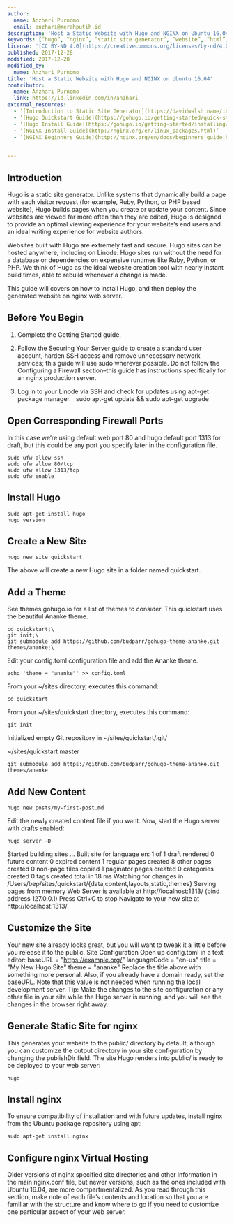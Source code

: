 ```yaml
---
author:
  name: Anzhari Purnomo
  email: anzhari@merahputih.id
description: 'Host a Static Website with Hugo and NGINX on Ubuntu 16.04.'
keywords: [“hugo”, “nginx”, “static site generator“, “website”, “html”, “go”]
license: '[CC BY-ND 4.0](https://creativecommons.org/licenses/by-nd/4.0)'
published: 2017-12-28
modified: 2017-12-28
modified_by:
  name: Anzhari Purnomo
title: 'Host a Static Website with Hugo and NGINX on Ubuntu 16.04'
contributor:
  name: Anzhari Purnomo
  link: https://id.linkedin.com/in/anzhari
external_resources:
  - ‘[Introduction to Static Site Generator](https://davidwalsh.name/introduction-static-site-generators)’
  - ‘[Hugo Quickstart Guide](https://gohugo.io/getting-started/quick-start/)’
  - ‘[Hugo Install Guide](https://gohugo.io/getting-started/installing/)’
  - ‘[NGINX Install Guide](http://nginx.org/en/linux_packages.html)’
  - ‘[NGINX Beginners Guide](http://nginx.org/en/docs/beginners_guide.html)’


---
```


## Introduction

Hugo is a static site generator. Unlike systems that dynamically build a page with each visitor request (for example, Ruby, Python, or PHP based website), Hugo builds pages when you create or update your content. Since websites are viewed far more often than they are edited, Hugo is designed to provide an optimal viewing experience for your website’s end users and an ideal writing experience for website authors.

Websites built with Hugo are extremely fast and secure. Hugo sites can be hosted anywhere, including on Linode. Hugo sites run without the need for a database or dependencies on expensive runtimes like Ruby, Python, or PHP.
We think of Hugo as the ideal website creation tool with nearly instant build times, able to rebuild whenever a change is made.

This guide will covers on how to install Hugo, and then deploy the generated website on nginx web server.

## Before You Begin

1.  Complete the Getting Started guide.

2.  Follow the Securing Your Server guide to create a standard user account, harden SSH access and remove unnecessary network services; this guide will use sudo wherever possible.  Do not follow the Configuring a Firewall section–this guide has instructions specifically for an nginx production server.

3.  Log in to your Linode via SSH and check for updates using apt-get package manager.      sudo apt-get update && sudo apt-get upgrade

## Open Corresponding Firewall Ports
In this case we’re using default web port 80 and hugo default port 1313 for draft, but this could be any port you specify later in the configuration file.

    sudo ufw allow ssh
    sudo ufw allow 80/tcp
    sudo ufw allow 1313/tcp
    sudo ufw enable

## Install Hugo

    sudo apt-get install hugo
    hugo version


## Create a New Site

    hugo new site quickstart
The above will create a new Hugo site in a folder named quickstart.

## Add a Theme
See themes.gohugo.io for a list of themes to consider. This quickstart uses the beautiful Ananke theme.

    cd quickstart;\
    git init;\
    git submodule add https://github.com/budparr/gohugo-theme-ananke.git themes/ananke;\

Edit your config.toml configuration file and add the Ananke theme.

    echo 'theme = "ananke"' >> config.toml

From your ~/sites directory, executes this command:

    cd quickstart                                                                                     

From your ~/sites/quickstart directory, executes this command:

    git init                                                                                          

Initialized empty Git repository in ~/sites/quickstart/.git/

~/sites/quickstart  master

    git submodule add https://github.com/budparr/gohugo-theme-ananke.git themes/ananke


## Add New Content
    hugo new posts/my-first-post.md

Edit the newly created content file if you want. Now, start the Hugo server with drafts enabled:

    hugo server -D

Started building sites ...
Built site for language en:
1 of 1 draft rendered
0 future content
0 expired content
1 regular pages created
8 other pages created
0 non-page files copied
1 paginator pages created
0 categories created
0 tags created
total in 18 ms
Watching for changes in /Users/bep/sites/quickstart/{data,content,layouts,static,themes}
Serving pages from memory
Web Server is available at http://localhost:1313/ (bind address 127.0.0.1)
Press Ctrl+C to stop
Navigate to your new site at http://localhost:1313/.

## Customize the Site
Your new site already looks great, but you will want to tweak it a little before you release it to the public.
Site Configuration
Open up config.toml in a text editor:
baseURL = "https://example.org/"
languageCode = "en-us"
title = "My New Hugo Site"
theme = "ananke"
Replace the title above with something more personal. Also, if you already have a domain ready, set the baseURL. Note that this value is not needed when running the local development server.
Tip: Make the changes to the site configuration or any other file in your site while the Hugo server is running, and you will see the changes in the browser right away.

## Generate Static Site for nginx

This generates your website to the public/ directory by default, although you can customize the output directory in your site configuration by changing the publishDir field.
The site Hugo renders into public/ is ready to be deployed to your web server:

    hugo

## Install nginx
To ensure compatibility of installation and with future updates, install nginx from the Ubuntu package repository using apt:

    sudo apt-get install nginx

## Configure nginx Virtual Hosting
Older versions of nginx specified site directories and other information in the main nginx.conf file, but newer versions, such as the ones included with Ubuntu 16.04, are more compartmentalized. As you read through this section, make note of each file’s contents and location so that you are familiar with the structure and know where to go if you need to customize one particular aspect of your web server.
